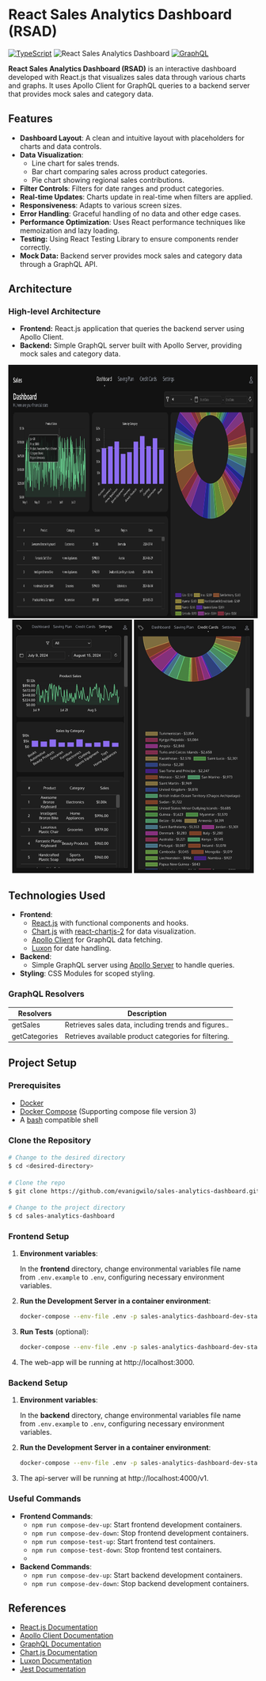 # React Sales Analytics Dashboard (RSAD)

[![TypeScript](https://img.shields.io/badge/--3178C6?logo=typescript&logoColor=ffffff)](https://www.typescriptlang.org)
![React Sales Analytics Dashboard](https://img.shields.io/badge/React-18.x-blue)
[![GraphQL](https://img.shields.io/badge/GraphQL-E10098?logo=graphql&logoColor=ffffff)](https://graphql.org)

**React Sales Analytics Dashboard (RSAD)** is an interactive dashboard developed with React.js that visualizes sales data through various charts and graphs. It uses Apollo Client for GraphQL queries to a backend server that provides mock sales and category data.

## Features

- **Dashboard Layout**: A clean and intuitive layout with placeholders for charts and data controls.
- **Data Visualization**:
  - Line chart for sales trends.
  - Bar chart comparing sales across product categories.
  - Pie chart showing regional sales contributions.
- **Filter Controls**: Filters for date ranges and product categories.
- **Real-time Updates**: Charts update in real-time when filters are applied.
- **Responsiveness**: Adapts to various screen sizes.
- **Error Handling**: Graceful handling of no data and other edge cases.
- **Performance Optimization**: Uses React performance techniques like memoization and lazy loading.
- **Testing:** Using React Testing Library to ensure components render correctly.
- **Mock Data:** Backend server provides mock sales and category data through a GraphQL API.

## Architecture

### High-level Architecture

- **Frontend:** React.js application that queries the backend server using Apollo Client.
- **Backend:** Simple GraphQL server built with Apollo Server, providing mock sales and category data.

<p align="middle">
  <img src="/capture/1.jpg" width="100%" height='512px' />
  <img src="/capture/2.jpg" width="48%" height='512px' />
  <img src="/capture/3.jpg" width="48%" height='512px' />
</p>


## Technologies Used

- **Frontend**:
  - [React.js](https://reactjs.org) with functional components and hooks.
  - [Chart.js](https://www.chartjs.org) with [react-chartjs-2](https://github.com/reactchartjs/react-chartjs-2) for data visualization.
  - [Apollo Client](https://www.apollographql.com/docs/react/) for GraphQL data fetching.
  - [Luxon](https://moment.github.io/luxon/) for date handling.
- **Backend**:
  - Simple GraphQL server using [Apollo Server](https://www.apollographql.com/docs/apollo-server/) to handle queries.
- **Styling**: CSS Modules for scoped styling.

### GraphQL Resolvers

| Resolvers             | Description                                              |
| --------------------- | -------------------------------------------------------- |
| getSales                  | Retrieves sales data, including trends and figures.. |
| getCategories              | Retrieves available product categories for filtering.        

## Project Setup

### Prerequisites

- [Docker](https://www.docker.com)
- [Docker Compose](https://docs.docker.com/compose/) (Supporting compose file version 3)
- A [bash](https://www.gnu.org/software/bash) compatible shell

### Clone the Repository

```bash
# Change to the desired directory
$ cd <desired-directory>

# Clone the repo
$ git clone https://github.com/evanigwilo/sales-analytics-dashboard.git

# Change to the project directory
$ cd sales-analytics-dashboard
```

### Frontend Setup

1. **Environment variables**:

    In the **frontend** directory, change environmental variables file name from `.env.example` to `.env`, configuring necessary environment variables.

2. **Run the Development Server in a container environment**:

    ```bash
    docker-compose --env-file .env -p sales-analytics-dashboard-dev-stack -f docker-compose.dev.yml up --build -d 
    ```
4. **Run Tests** (optional):

    ```bash
    docker-compose --env-file .env -p sales-analytics-dashboard-dev-stack -f docker-compose.test.yml up --build -d 
    ```
5. The web-app will be running at http://localhost:3000.

### Backend Setup

1. **Environment variables**:

    In the **backend** directory, change environmental variables file name from `.env.example` to `.env`, configuring necessary environment variables.

2. **Run the Development Server in a container environment**:

    ```bash
    docker-compose --env-file .env -p sales-analytics-dashboard-dev-stack -f docker-compose.yml up --build -d 
    ```

3. The api-server will be running at http://localhost:4000/v1.

### Useful Commands

- **Frontend Commands**:
  - `npm run compose-dev-up`: Start frontend development containers.
  - `npm run compose-dev-down`: Stop frontend development containers.
  - `npm run compose-test-up`: Start frontend test containers.
  - `npm run compose-test-down`: Stop frontend test containers.
  - 
- **Backend Commands**:
  - `npm run compose-dev-up`: Start backend development containers.
  - `npm run compose-dev-down`: Stop backend development containers.


## References

- [React.js Documentation](https://reactjs.org/docs/getting-started.html)
- [Apollo Client Documentation](https://www.apollographql.com/docs/react/)
- [GraphQL Documentation](https://graphql.org/)
- [Chart.js Documentation](https://www.chartjs.org/docs/latest/)
- [Luxon Documentation](https://moment.github.io/luxon/)
- [Jest Documentation](https://jestjs.io/docs/getting-started)